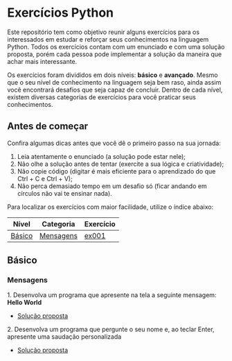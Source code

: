 # Exercícios Python
Este repositório tem como objetivo reunir alguns exercícios para os interessados em estudar e reforçar seus conhecimentos na linguagem Python. Todos os exercícios contam com um enunciado e com uma solução proposta, porém cada pessoa pode implementar a solução da maneira que achar mais interessante.

Os exercícios foram divididos em dois níveis: **básico** e **avançado**. Mesmo que o seu nível de conhecimento na linguagem seja bem raso, ainda assim você encontrará desafios que seja capaz de concluir. Dentro de cada nível, existem diversas categorias de exercícios para você praticar seus conhecimentos.

## Antes de começar
Confira algumas dicas antes que você dê o primeiro passo na sua jornada:
1. Leia atentamente o enunciado (a solução pode estar nele);
2. Não olhe a solução antes de tentar (exercite a sua lógica e criatividade);
3. Não copie código (digitar é mais eficiente para o aprendizado do que Ctrl + C e Ctrl + V);
4. Não perca demasiado tempo em um desafio só (ficar andando em círculos não vai te ensinar nada).

Para localizar os exercícios com maior facilidade, utilize o índice abaixo:

| Nível | Categoria | Exercício |
|-------|-----------|-----------|
|[Básico](#básico) |[Mensagens](mensagens)  |[ex001](#user-content-bas-msg-001)|


## Básico
### Mensagens
<a id="bas-msg-001" />1. Desenvolva um programa que apresente na tela a seguinte mensagem: **Hello World**

- [Solução proposta](https://github.com/rmveiga/exercicios_python/blob/master/basico/mensagens/ex001/main.py)

<a id="bas-msg-002" />2. Desenvolva um programa que pergunte o seu nome e, ao teclar Enter, apresente uma saudação personalizada

- [Solução proposta](https://github.com/rmveiga/exercicios_python/blob/master/basico/mensagens/ex002/main.py)
